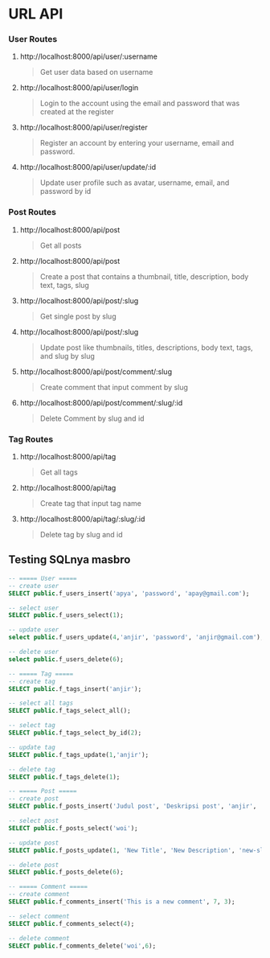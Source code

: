 # URL API

### User Routes

1. http://localhost:8000/api/user/:username
   > Get user data based on username
2. http://localhost:8000/api/user/login
   > Login to the account using the email and password that was created at the register
3. http://localhost:8000/api/user/register
   > Register an account by entering your username, email and password.
4. http://localhost:8000/api/user/update/:id
   > Update user profile such as avatar, username, email, and password by id

### Post Routes

1. http://localhost:8000/api/post
   > Get all posts
2. http://localhost:8000/api/post
   > Create a post that contains a thumbnail, title, description, body text, tags, slug
3. http://localhost:8000/api/post/:slug
   > Get single post by slug
4. http://localhost:8000/api/post/:slug
   > Update post like thumbnails, titles, descriptions, body text, tags, and slug by slug
5. http://localhost:8000/api/post/comment/:slug
   > Create comment that input comment by slug
6. http://localhost:8000/api/post/comment/:slug/:id
   > Delete Comment by slug and id

### Tag Routes

1. http://localhost:8000/api/tag
   > Get all tags
2. http://localhost:8000/api/tag
   > Create tag that input tag name
3. http://localhost:8000/api/tag/:slug/:id
   > Delete tag by slug and id

## Testing SQLnya masbro

```sql
-- ===== User =====
-- create user
SELECT public.f_users_insert('apya', 'password', 'apay@gmail.com');

-- select user
SELECT public.f_users_select(1);

-- update user
select public.f_users_update(4,'anjir', 'password', 'anjir@gmail.com');

-- delete user
select public.f_users_delete(6);

-- ===== Tag =====
-- create tag
SELECT public.f_tags_insert('anjir');

-- select all tags
SELECT public.f_tags_select_all();

-- select tag
SELECT public.f_tags_select_by_id(2);

-- update tag
SELECT public.f_tags_update(1,'anjir');

-- delete tag
SELECT public.f_tags_delete(1);

-- ===== Post =====
-- create post
SELECT public.f_posts_insert('Judul post', 'Deskripsi post', 'anjir', 'Isi post', 'thumbnail-url', 1, 2);

-- select post
SELECT public.f_posts_select('woi');

-- update post
SELECT public.f_posts_update(1, 'New Title', 'New Description', 'new-slug', 'New Body', 'new-thumbnail', 2);

-- delete post
SELECT public.f_posts_delete(6);

-- ===== Comment =====
-- create comment
SELECT public.f_comments_insert('This is a new comment', 7, 3);

-- select comment
SELECT public.f_comments_select(4);

-- delete comment
SELECT public.f_comments_delete('woi',6);


```

